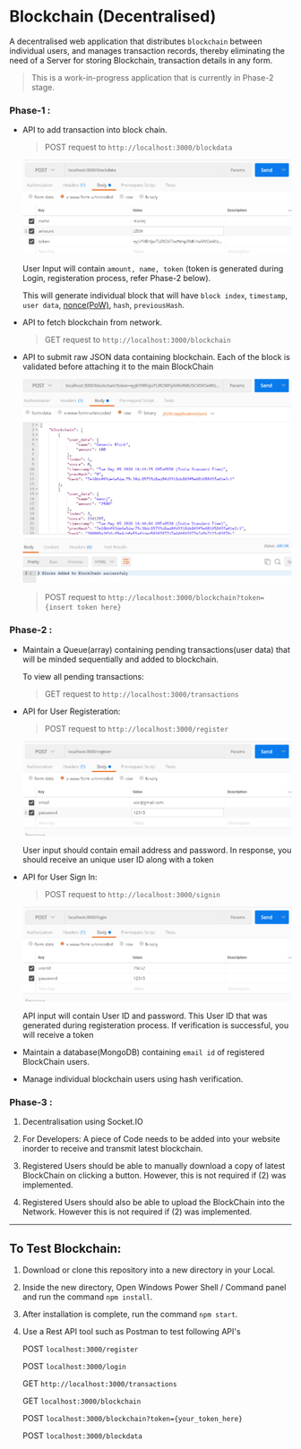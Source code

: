 # Blockchain (Decentralised)


A decentralised web application that distributes `blockchain` between individual users, and manages transaction records, thereby eliminating the need of a Server for storing Blockchain, transaction details in any form.

> This is a work-in-progress application that is currently in Phase-2 stage.


### Phase-1 : 

- API to add transaction into block chain.

	> POST request to `http://localhost:3000/blockdata`


	![Post blockdata API example](git_images/blockdata.jpg)

	User Input will contain `amount, name, token` (token is generated during Login, registeration process, refer Phase-2 below).

	This will generate individual block that will have `block index`, `timestamp`, `user data`, [nonce(PoW)](https://www.bitcoinmining.com/what-is-proof-of-work), `hash`, `previousHash`.

- API to fetch blockchain from network.

	> GET request to `http://localhost:3000/blockchain`

- API to submit raw JSON data containing blockchain. Each of the block is validated before attaching it to the main BlockChain

	![Post blockchain API example](git_images/blockchain.jpg)

	> POST request to `http://localhost:3000/blockchain?token={insert token here}`

	



### Phase-2 : 

- Maintain a Queue(array) containing pending transactions(user data) that will be minded sequentially and added to blockchain.

	To view all pending transactions:

	> GET request to `http://localhost:3000/transactions`

- API for User Registeration:

	> POST request to `http://localhost:3000/register`

	![User Register API example](git_images/register.jpg)

	User input should contain email address and password. In response, you should receive an unique user ID along with a token


- API for User Sign In:

	> POST request to `http://localhost:3000/signin`


	![User Login API example](git_images/login.jpg)

	
	API input will contain User ID and password. This User ID that was generated during registeration process.
	If verification is successful, you will receive a token




- Maintain a database(MongoDB) containing `email id` of registered BlockChain users.

- Manage individual blockchain users using hash verification.


### Phase-3 :

1) Decentralisation using Socket.IO

2) For Developers: A piece of Code needs to be added into your website inorder to receive and transmit latest blockchain.

3) Registered Users should be able to manually download a copy of latest BlockChain on clicking a button. However, this is not required if (2) was implemented.

4) Registered Users should also be able to upload the BlockChain into the Network. However this is not required if (2) was implemented.


---

## To Test Blockchain:

1) Download or clone this repository into a new directory in your Local.

2) Inside the new directory, Open Windows Power Shell / Command panel and run the command `npm install`.

3) After installation is complete, run the command `npm start`.

4) Use a Rest API tool such as Postman to test following API's

	POST `localhost:3000/register`

	POST `localhost:3000/login`

	GET `http://localhost:3000/transactions`

	GET `localhost:3000/blockchain`

	POST `localhost:3000/blockchain?token={your_token_here}`

	POST `localhost:3000/blockdata`